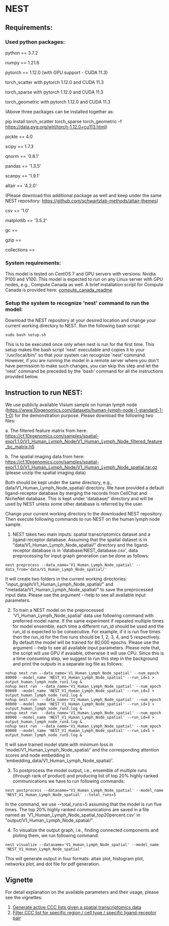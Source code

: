 
# NEST
## Requirements:

###   Used python packages:

python == 3.7.2

numpy == 1.21.6

pytorch == 1.12.0 (with GPU support - CUDA 11.3)

torch_scatter with pytorch 1.12.0 and CUDA 11.3

torch_sparse with pytorch 1.12.0 and CUDA 11.3

torch_geometric with pytorch 1.12.0 and CUDA 11.3

(Above three packages can be installed together as: 

pip install torch_scatter torch_sparse torch_geometric -f https://data.pyg.org/whl/torch-1.12.0+cu113.html)

pickle == 4.0

scipy == 1.7.3

qnorm == '0.8.1'

pandas == '1.3.5'

scanpy == '1.9.1'

altair == '4.2.0'

(Please download this additional package as well and keep under the same NEST repository: https://github.com/schwartzlab-methods/altair-themes)

csv == '1.0'

matplotlib ==  '3.5.2'

gc == 

gzip ==

collections ==

###   System requirements: 
This model is tested on CentOS 7 and GPU servers with versions: Nvidia P100 and V100. This model is expected to run on any Linux server with GPU nodes, e.g., Compute Canada as well. A brief installation script for Compute Canada is provided here: [compute_canada_readme](compute_canada_readme.md)
  
### Setup the system to recognize 'nest' command to run the model:

Download the NEST repository at your desired location and change your current working directory to NEST. Run the following bash script: 
````
sudo bash setup.sh
````
This is to be executed once only when nest is run for the first time. This setup makes the bash script 'nest' executable and copies it to your '/usr/local/bin/' so that your system can recognize 'nest' command. However, if you are running the model in a remote server where you don't have permission to make such changes, you can skip this step and let the 'nest' command be preceded by the 'bash' command for all the instructions provided below. 

## Instruction to run NEST:

We use publicly available Visium sample on human lymph node (https://www.10xgenomics.com/datasets/human-lymph-node-1-standard-1-1-0) for the demonstration purpose. Please download the following two files:

a. The filtered feature matrix from here: https://cf.10xgenomics.com/samples/spatial-exp/1.1.0/V1_Human_Lymph_Node/V1_Human_Lymph_Node_filtered_feature_bc_matrix.h5

b. The spatial imaging data from here: https://cf.10xgenomics.com/samples/spatial-exp/1.1.0/V1_Human_Lymph_Node/V1_Human_Lymph_Node_spatial.tar.gz (please unzip the spatial imaging data)

Both should be kept under the same directory, e.g., data/V1_Human_Lymph_Node_spatial/ directory. We have provided a default ligand-receptor database by merging the records from CellChat and NicheNet database. This is kept under 'database/' directory and will be used by NEST unless some other database is referred by the user.   

Change your current working directory to the downloaded NEST repository. Then execute following commands to run NEST on the human lymph node sample. 
   
1. NEST takes two main inputs: spatial transcriptomics dataset and a ligand-receptor database. Assuming that the spatial dataset is in "data/V1_Human_Lymph_Node_spatial/" directory and the ligand-receptor database is in 'database/NEST_database.csv', data preprocessing for input graph generation can be done as follows:
````
nest preprocess --data_name='V1_Human_Lymph_Node_spatial' --data_from='data/V1_Human_Lymph_Node_spatial/'
````
It will create two folders in the current working directories: "input_graph/V1_Human_Lymph_Node_spatial/" and "metadata/V1_Human_Lymph_Node_spatial/" to save the preprocessed input data. Please use the argument --help to see all available input parameters.  

2. To train a NEST model on the preprocessed 'V1_Human_Lymph_Node_spatial' data use following command with preferred model name. If the same experiment if repeated multiple times for model ensemble, each time a different run_id should be used and the run_id is expected to be consecutive. For example, if it is run five times then the run_id for the five runs should be 1, 2, 3, 4, and 5 respectively. By default the model will be trained for 80,000 epochs. Please use the argument --help to see all available input parameters. Please note that, the script will use GPU if avaiable, otherwise it will use CPU. Since this is a time consuming step, we suggest to run this step in the background and print the outputs in a separate log file as follows:

````
nohup nest run --data_name='V1_Human_Lymph_Node_spatial' --num_epoch 80000 --model_name 'NEST_V1_Human_Lymph_Node_spatial' --run_id=1 > output_human_lymph_node_run1.log &
nohup nest run  --data_name='V1_Human_Lymph_Node_spatial' --num_epoch 80000 --model_name 'NEST_V1_Human_Lymph_Node_spatial' --run_id=2 > output_human_lymph_node_run2.log &
nohup nest run  --data_name='V1_Human_Lymph_Node_spatial' --num_epoch 80000 --model_name 'NEST_V1_Human_Lymph_Node_spatial' --run_id=3 > output_human_lymph_node_run3.log &
nohup nest run  --data_name='V1_Human_Lymph_Node_spatial' --num_epoch 80000 --model_name 'NEST_V1_Human_Lymph_Node_spatial' --run_id=4 > output_human_lymph_node_run4.log &
nohup nest run  --data_name='V1_Human_Lymph_Node_spatial' --num_epoch 80000 --model_name 'NEST_V1_Human_Lymph_Node_spatial' --run_id=5 > output_human_lymph_node_run5.log &
````

  It will save trained model state with minimum loss in 'model/V1_Human_Lymph_Node_spatial/' and the corresponding attention scores and node embedding in 'embedding_data/V1_Human_Lymph_Node_spatial/'.   

3. To postprocess the model output, i.e., ensemble of multiple runs (through rank of product) and producing list of top 20% highly ranked communications we have to run following commands:

````
nest postprocess --dataname='V1_Human_Lymph_Node_spatial' --model_name 'NEST_V1_Human_Lymph_Node_spatial' --total_runs=5 
````

  In the command, we use --total_runs=5 assuming that the model is run five times. The top 20% highly ranked communications are saved in a file named as 'V1_Human_Lymph_Node_spatial_top20percent.csv' in "output/V1_Human_Lymph_Node_spatial/".  

4. To visualize the output graph, i.e., finding connected components and ploting them, we run following command:

````
nest visualize --dataname='V1_Human_Lymph_Node_spatial' --model_name 'NEST_V1_Human_Lymph_Node_spatial'
````

  This will generate output in four formats: altair plot, histogram plot, networkx plot, and dot file for pdf generation. 

## Vignette
For detail explanation on the available parameters and their usage, please see the vignettes:

1. [Generate active CCC lists given a spatial transcriptomics data](vignette/workflow.md)
2. [Filter CCC list for specific region / cell type / specific ligand-receptor pair](vignette/filter_ccc_list_for_type_region.html)
   
    
